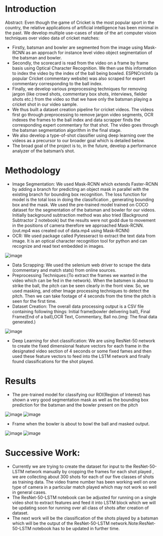 # Introduction
Abstract: Even though the game of Cricket is the most popular sport in the country, the relative applications of artificial intelligence has been minimal in the past. We develop multiple use-cases of state of the art computer vision techniques over video data of cricket matches:
* Firstly, batsman and bowler are segmented from the image using Mask-RCNN as an approach for instance level video object segmentation of the batsman and bowler.
* Secondly, the scorecard is read from the video on a frame by frame basis using Optical Character Recognition. We then use this information to index the video by the index of the ball being bowled. ESPNCricInfo (a popular Cricket commentary website) was also scraped for expert commentary corresponding to the ball index.
* Finally, we develop various preprocessing techniques for removing jargon (like crowd shots, commentary box shots, interviews, fielder shots etc.) from the video so that we have only the batsman playing a cricket shot in our video sample.
* We thus built a dataset creation pipeline for cricket videos. The videos first go through preprocessing to remove jargon video segments, OCR indexes the frames to the ball index and data scrapper finds the corresponding expert commentary for that shot. The video goes through the batsman segmentation algorithm in the final stage.
* We also develop a type-of-shot classifier using deep learning over the videos as a precursor to our broader goal which is detailed below.
* The broad goal of the project is to, in the future, develop a performance analyzer of the batsman’s shot.

# Methodology
* Image Segmentation: We used Mask-RCNN which extends Faster-RCNN by adding a branch for predicting an object mask in parallel with the existing branch for bounding box recognition. The loss function for model is the total loss in doing the classification , generating bounding box and the mask. We used the pre-trained model trained on COCO dataset for the segmentation of the batsman and bowler for our videos. Initially background subtraction method was also tried (Background Subtractor 2 notebook) but the results were not godd due to movement in the positions of camera therefore we approached Mask-RCNN.(out.mp4 was created out of data.mp4 using Mask-RCNN)
* OCR: We used package called Pytesseract to extract the text data from image. It is an optical character recognition tool for python and can recognize and read text embedded in images.

![image](https://user-images.githubusercontent.com/42550496/77932162-cad2e300-72ca-11ea-8677-96e6988ab925.png)




* Data Scrapping: We used the selenium web driver to scrape the data (commentary and match stats) from online sources.
* Preprocessing Techniques:(To extract the frames we wanted  in the video which can be fed in the network). When the batsmen is about to strike the ball, the pitch can be seen clearly in the front view. So, we used masking, and other Image processing techniques to detect the pitch. Then we can take footage of 4 seconds from the time the pitch is seen for the first time.
* Dataset Creation: The overall data processing output is a CSV file containing following things: Initial frame(bowler delivering ball), Final Frame(End of a ball),OCR Text, Commentary, Ball no.(img: The final data generated.)

![image](https://user-images.githubusercontent.com/42550496/77932180-d0c8c400-72ca-11ea-808b-71e8e0d5f6d8.png)




* Deep Learning for shot classification: We are using ResNet-50 network to create the fixed dimensional feature vectors for each frame in the designated video section of 4 seconds or some fixed fames and then used these feature vectors to feed into the LSTM network and finally found classifications for the shot played. 

# Results 
* The pre-trained model for classifying our ROI(Region of Interest) has shown a very good segmentation mask as well as the bounding box prediction for the batsman and the bowler present on the pitch

![image](https://user-images.githubusercontent.com/42550496/77931936-76c7fe80-72ca-11ea-899f-32cb895fccbc.png)
![image](https://user-images.githubusercontent.com/42550496/77931973-80e9fd00-72ca-11ea-9e62-64d1f1dc596e.png)

  
  
* Frame when the bowler is about to bowl the ball and masked output.
  
![image](https://user-images.githubusercontent.com/42550496/77931990-85aeb100-72ca-11ea-9b63-62cc49aa7805.png)
![image](https://user-images.githubusercontent.com/42550496/77932006-8b0bfb80-72ca-11ea-8d0c-e59e579062e4.png)




# Successive Work:
* Currently we are trying to create the dataset for input to the ResNet-50-LSTM network manually by cropping the frames for each shot played , we are collecting about 300 shots for each of our five classes of shots as training data. The video frame number has been working well on one type of camera in a particular match played which may not work so well in general cases.
* The ResNet-50-LSTM notebook can be adjusted for running on a single video shot to extract features and feed it into LSTM block which we will be updating soon for running over all class of shots after creation of dataset.
* The next work will be the classification of the shots played by a batsman which will be the output of the ResNet-50-LSTM network.Note:ResNet-50-LSTM notebook has to be updated in further time.





